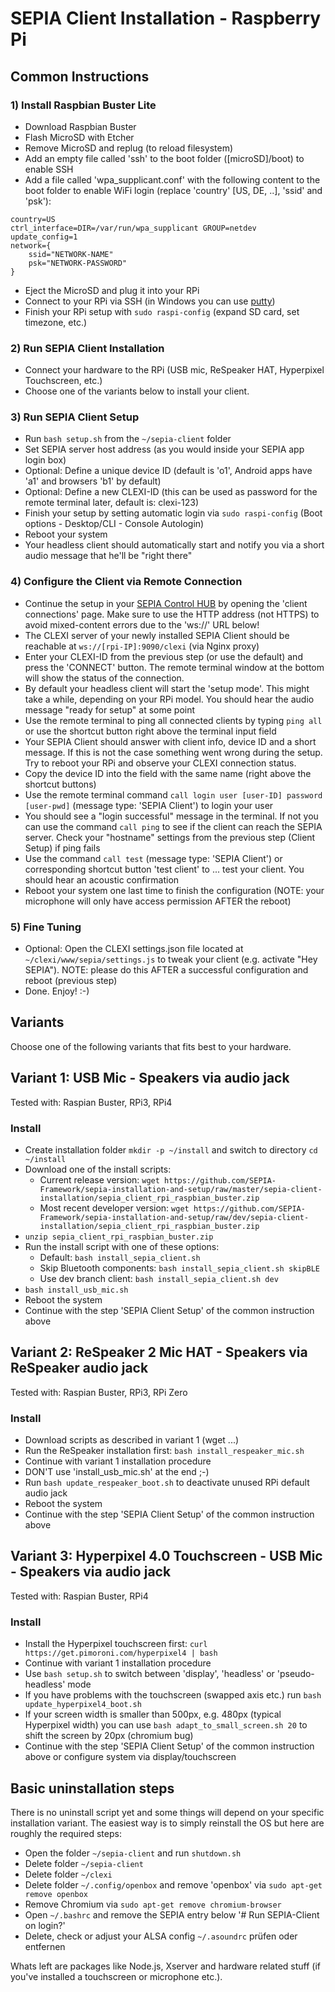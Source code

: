 # SEPIA Client Installation - Raspberry Pi

## Common Instructions

### 1) Install Raspbian Buster Lite

* Download Raspbian Buster
* Flash MicroSD with Etcher
* Remove MicroSD and replug (to reload filesystem)
* Add an empty file called 'ssh' to the boot folder ([microSD]/boot) to enable SSH
* Add a file called 'wpa_supplicant.conf' with the following content to the boot folder to enable WiFi login (replace 'country' [US, DE, ..], 'ssid' and 'psk'):
```
country=US
ctrl_interface=DIR=/var/run/wpa_supplicant GROUP=netdev
update_config=1
network={
    ssid="NETWORK-NAME"
    psk="NETWORK-PASSWORD"
}
```
* Eject the MicroSD and plug it into your RPi
* Connect to your RPi via SSH (in Windows you can use [putty](https://www.putty.org/))
* Finish your RPi setup with `sudo raspi-config` (expand SD card, set timezone, etc.)

### 2) Run SEPIA Client Installation

* Connect your hardware to the RPi (USB mic, ReSpeaker HAT, Hyperpixel Touchscreen, etc.)
* Choose one of the variants below to install your client.

### 3) Run SEPIA Client Setup

* Run `bash setup.sh` from the `~/sepia-client` folder
* Set SEPIA server host address (as you would inside your SEPIA app login box)
* Optional: Define a unique device ID (default is 'o1', Android apps have 'a1' and browsers 'b1' by default)
* Optional: Define a new CLEXI-ID (this can be used as password for the remote terminal later, default is: clexi-123)
* Finish your setup by setting automatic login via `sudo raspi-config` (Boot options - Desktop/CLI - Console Autologin)
* Reboot your system 
* Your headless client should automatically start and notify you via a short audio message that he'll be "right there"

### 4) Configure the Client via Remote Connection

* Continue the setup in your [SEPIA Control HUB](https://github.com/SEPIA-Framework/sepia-admin-tools/tree/master/admin-web-tools) by opening the 'client connections' page. Make sure to use the HTTP address (not HTTPS) to avoid mixed-content errors due to the 'ws://' URL below!
* The CLEXI server of your newly installed SEPIA Client should be reachable at `ws://[rpi-IP]:9090/clexi` (via Nginx proxy)
* Enter your CLEXI-ID from the previous step (or use the default) and press the 'CONNECT' button. The remote terminal window at the bottom will show the status of the connection.
* By default your headless client will start the 'setup mode'. This might take a while, depending on your RPi model. You should hear the audio message "ready for setup" at some point
* Use the remote terminal to ping all connected clients by typing `ping all` or use the shortcut button right above the terminal input field
* Your SEPIA Client should answer with client info, device ID and a short message. If this is not the case something went wrong during the setup. Try to reboot your RPi and observe your CLEXI connection status.
* Copy the device ID into the field with the same name (right above the shortcut buttons)
* Use the remote terminal command `call login user [user-ID] password [user-pwd]` (message type: 'SEPIA Client') to login your user
* You should see a "login successful" message in the terminal. If not you can use the command `call ping` to see if the client can reach the SEPIA server. Check your "hostname" settings from the previous step (Client Setup) if ping fails
* Use the command `call test` (message type: 'SEPIA Client') or corresponding shortcut button 'test client' to ... test your client. You should hear an acoustic confirmation
* Reboot your system one last time to finish the configuration (NOTE: your microphone will only have access permission AFTER the reboot)

### 5) Fine Tuning

* Optional: Open the CLEXI settings.json file located at `~/clexi/www/sepia/settings.js` to tweak your client (e.g. activate "Hey SEPIA"). NOTE: please do this AFTER a successful configuration and reboot (previous step)
* Done. Enjoy! :-)

## Variants

Choose one of the following variants that fits best to your hardware.

## Variant 1: USB Mic - Speakers via audio jack

Tested with: Raspian Buster, RPi3, RPi4

### Install

* Create installation folder `mkdir -p ~/install` and switch to directory `cd ~/install`
* Download one of the install scripts:
  * Current release version: `wget https://github.com/SEPIA-Framework/sepia-installation-and-setup/raw/master/sepia-client-installation/sepia_client_rpi_raspbian_buster.zip`
  * Most recent developer version: `wget https://github.com/SEPIA-Framework/sepia-installation-and-setup/raw/dev/sepia-client-installation/sepia_client_rpi_raspbian_buster.zip`
* `unzip sepia_client_rpi_raspbian_buster.zip`
* Run the install script with one of these options:
  * Default: `bash install_sepia_client.sh`
  * Skip Bluetooth components: `bash install_sepia_client.sh skipBLE`
  * Use dev branch client: `bash install_sepia_client.sh dev`
* `bash install_usb_mic.sh`
* Reboot the system
* Continue with the step 'SEPIA Client Setup' of the common instruction above

## Variant 2: ReSpeaker 2 Mic HAT - Speakers via ReSpeaker audio jack

Tested with: Raspian Buster, RPi3, RPi Zero

### Install

* Download scripts as described in variant 1 (wget ...)
* Run the ReSpeaker installation first: `bash install_respeaker_mic.sh`
* Continue with variant 1 installation procedure
* DON'T use 'install_usb_mic.sh' at the end ;-)
* Run `bash update_respeaker_boot.sh` to deactivate unused RPi default audio jack
* Reboot the system
* Continue with the step 'SEPIA Client Setup' of the common instruction above

## Variant 3: Hyperpixel 4.0 Touchscreen - USB Mic - Speakers via audio jack

Tested with: Raspian Buster, RPi4

### Install

* Install the Hyperpixel touchscreen first: `curl https://get.pimoroni.com/hyperpixel4 | bash`
* Continue with variant 1 installation procedure
* Use `bash setup.sh` to switch between 'display', 'headless' or 'pseudo-headless' mode
* If you have problems with the touchscreen (swapped axis etc.) run `bash update_hyperpixel4_boot.sh`
* If your screen width is smaller than 500px, e.g. 480px (typical Hyperpixel width) you can use `bash adapt_to_small_screen.sh 20` to shift the screen by 20px (chromium bug)
* Continue with the step 'SEPIA Client Setup' of the common instruction above or configure system via display/touchscreen

## Basic uninstallation steps

There is no uninstall script yet and some things will depend on your specific installation variant. The easiest way is to simply reinstall the OS but here are roughly the required steps:
* Open the folder `~/sepia-client` and run `shutdown.sh`
* Delete folder `~/sepia-client`
* Delete folder `~/clexi`
* Delete folder `~/.config/openbox` and remove 'openbox' via `sudo apt-get remove openbox`
* Remove Chromium via `sudo apt-get remove chromium-browser`
* Open `~/.bashrc` and remove the SEPIA entry below '# Run SEPIA-Client on login?'
* Delete, check or adjust your ALSA config `~/.asoundrc` prüfen oder entfernen

Whats left are packages like Node.js, Xserver and hardware related stuff (if you've installed a touchscreen or microphone etc.).
